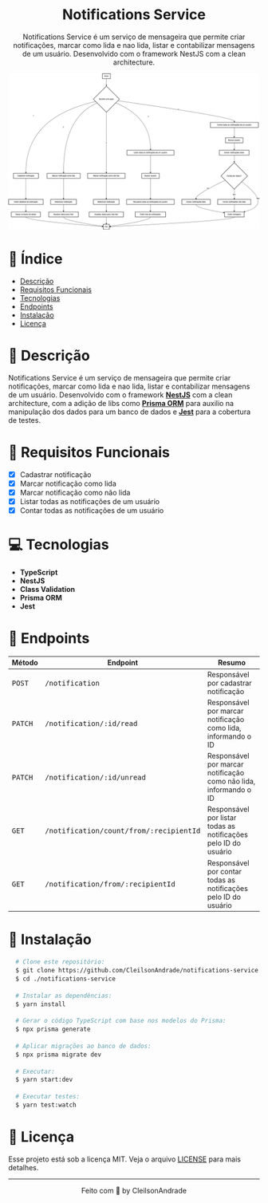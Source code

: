 <div align="center">
  <h1>Notifications Service</h1>
  <p>Notifications Service é um serviço de mensageira que permite criar notificações, marcar como lida e nao lida, listar e contabilizar mensagens de um usuário. Desenvolvido com o framework NestJS com a clean architecture.</p>
  <img src="./references/flow.png" alt="Flow" width="800">
</div>

# 📒 Índice
* [Descrição](#descrição)
* [Requisitos Funcionais](#requisitos)
* [Tecnologias](#tecnologias)
* [Endpoints](#endpoints)
* [Instalação](#instalação)
* [Licença](#licença)

# 📃 <span id="descrição">Descrição</span>
Notifications Service é um serviço de mensageira que permite criar notificações, marcar como lida e nao lida, listar e contabilizar mensagens de um usuário. Desenvolvido com o framework [**NestJS**](https://nestjs.com/) com a clean architecture, com a adição de libs como [**Prisma ORM**](https://www.prisma.io/) para auxilio na manipulação dos dados para um banco de dados e [**Jest**](https://jestjs.io/pt-BR/) para a cobertura de testes.

# 📌 <span id="requisitos">Requisitos Funcionais</span>
- [x] Cadastrar notificação<br>
- [x] Marcar notificação como lida<br>
- [x] Marcar notificação como não lida<br>
- [x] Listar todas as notificações de um usuário<br>
- [x] Contar todas as notificações de um usuário<br>

# 💻 <span id="tecnologias">Tecnologias</span>
- **TypeScript**
- **NestJS**
- **Class Validation**
- **Prisma ORM**
- **Jest**

# 📍 <span id="endpoints">Endpoints</span>
| Método | Endpoint               | Resumo                                          
|--------|----------------------|-----------------------------------------------------
<kbd>POST</kbd> | <kbd>/notification</kbd> | Responsável por cadastrar notificação
<kbd>PATCH</kbd> | <kbd>/notification/:id/read</kbd> | Responsável por marcar notificação como lida, informando o ID
<kbd>PATCH</kbd> | <kbd>/notification/:id/unread</kbd> | Responsável por marcar notificação como não lida, informando o ID
<kbd>GET</kbd> | <kbd>/notification/count/from/:recipientId</kbd> | Responsável por listar todas as notificações pelo ID do usuário
<kbd>GET</kbd> | <kbd>/notification/from/:recipientId</kbd> | Responsável por contar todas as notificações pelo ID do usuário

# 🚀 <span id="instalação">Instalação</span>
```bash
  # Clone este repositório:
  $ git clone https://github.com/CleilsonAndrade/notifications-service.git
  $ cd ./notifications-service

  # Instalar as dependências:
  $ yarn install

  # Gerar o código TypeScript com base nos modelos do Prisma:
  $ npx prisma generate

  # Aplicar migrações ao banco de dados:
  $ npx prisma migrate dev

  # Executar:
  $ yarn start:dev
  
  # Executar testes:
  $ yarn test:watch
```

# 📝 <span id="licença">Licença</span>
Esse projeto está sob a licença MIT. Veja o arquivo [LICENSE](LICENSE) para mais detalhes.

---

<p align="center">
  Feito com 💜 by CleilsonAndrade
</p>
